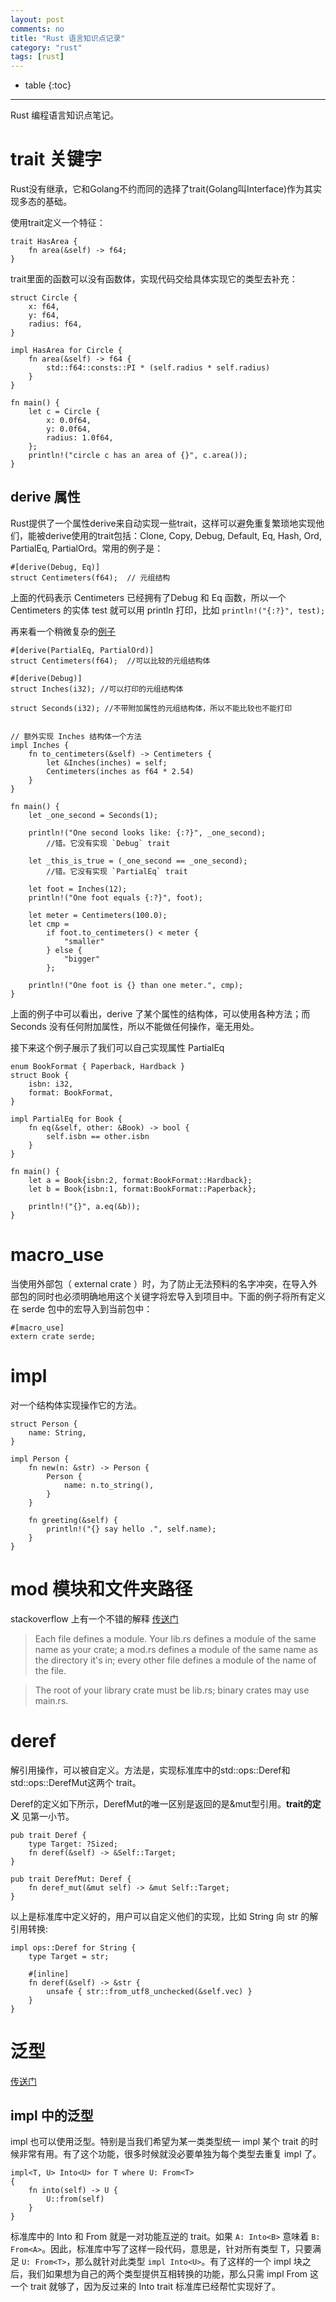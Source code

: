 ```yaml
---
layout: post
comments: no
title: "Rust 语言知识点记录"
category: "rust"
tags: [rust]
---
```


* table
{:toc}
***

Rust 编程语言知识点笔记。

# trait 关键字

Rust没有继承，它和Golang不约而同的选择了trait(Golang叫Interface)作为其实现多态的基础。

使用trait定义一个特征：
```
trait HasArea {
    fn area(&self) -> f64;
}
```

trait里面的函数可以没有函数体，实现代码交给具体实现它的类型去补充：

```
struct Circle {
    x: f64,
    y: f64,
    radius: f64,
}

impl HasArea for Circle {
    fn area(&self) -> f64 {
        std::f64::consts::PI * (self.radius * self.radius)
    }
}

fn main() {
    let c = Circle {
        x: 0.0f64,
        y: 0.0f64,
        radius: 1.0f64,
    };
    println!("circle c has an area of {}", c.area());
}
```

## derive 属性

Rust提供了一个属性derive来自动实现一些trait，这样可以避免重复繁琐地实现他们，能被derive使用的trait包括：Clone, Copy, Debug, Default, Eq, Hash, Ord, PartialEq, PartialOrd。常用的例子是：

```
#[derive(Debug, Eq)]
struct Centimeters(f64);  // 元组结构
```

上面的代码表示 Centimeters 已经拥有了Debug 和 Eq 函数，所以一个 Centimeters 的实体 test 就可以用 println 打印，比如 `println!("{:?}", test);`

再来看一个稍微复杂的[例子](https://rustwiki.org/zh-CN/rust-by-example/trait/derive.html)

```
#[derive(PartialEq, PartialOrd)]
struct Centimeters(f64);  //可以比较的元组结构体

#[derive(Debug)]
struct Inches(i32); //可以打印的元组结构体

struct Seconds(i32); //不带附加属性的元组结构体，所以不能比较也不能打印


// 额外实现 Inches 结构体一个方法 
impl Inches {
    fn to_centimeters(&self) -> Centimeters {
        let &Inches(inches) = self;
        Centimeters(inches as f64 * 2.54)
    }
}

fn main() {
    let _one_second = Seconds(1);

    println!("One second looks like: {:?}", _one_second);
        //错。它没有实现 `Debug` trait

    let _this_is_true = (_one_second == _one_second);
        //错。它没有实现 `PartialEq` trait

    let foot = Inches(12);
    println!("One foot equals {:?}", foot);

    let meter = Centimeters(100.0);
    let cmp =
        if foot.to_centimeters() < meter {
            "smaller"
        } else {
            "bigger"
        };

    println!("One foot is {} than one meter.", cmp);
}
```

上面的例子中可以看出，derive 了某个属性的结构体，可以使用各种方法；而 Seconds 没有任何附加属性，所以不能做任何操作，毫无用处。

接下来这个例子展示了我们可以自己实现属性 PartialEq 
```
enum BookFormat { Paperback, Hardback }
struct Book {
    isbn: i32,
    format: BookFormat,
}

impl PartialEq for Book {
    fn eq(&self, other: &Book) -> bool {
        self.isbn == other.isbn
    }
}

fn main() {
    let a = Book{isbn:2, format:BookFormat::Hardback};
    let b = Book{isbn:1, format:BookFormat::Paperback};

    println!("{}", a.eq(&b));
}
```

# macro_use

当使用外部包（ external crate ）时，为了防止无法预料的名字冲突，在导入外部包的同时也必须明确地用这个关键字将宏导入到项目中。下面的例子将所有定义在 serde 包中的宏导入到当前包中：

```
#[macro_use]
extern crate serde;
```


# impl

对一个结构体实现操作它的方法。

```
struct Person {
    name: String,
}

impl Person {
    fn new(n: &str) -> Person {
        Person {
            name: n.to_string(),
        }
    }

    fn greeting(&self) {
        println!("{} say hello .", self.name);
    }
}
```

# mod 模块和文件夹路径

stackoverflow 上有一个不错的解释 [传送门](https://stackoverflow.com/questions/46867652/cannot-import-a-module-in-an-integration-test)

> Each file defines a module. Your lib.rs defines a module of the same name as your crate; a mod.rs defines a module of the same name as the directory it's in; every other file defines a module of the name of the file.

> The root of your library crate must be lib.rs; binary crates may use main.rs.


# deref

解引用操作，可以被自定义。方法是，实现标准库中的std::ops::Deref和std::ops::DerefMut这两个 trait。

Deref的定义如下所示，DerefMut的唯一区别是返回的是&mut型引用。**trait的定义** 见第一小节。

```
pub trait Deref {
    type Target: ?Sized;
    fn deref(&self) -> &Self::Target;
}

pub trait DerefMut: Deref {
    fn deref_mut(&mut self) -> &mut Self::Target;
}
```

以上是标准库中定义好的，用户可以自定义他们的实现，比如 String 向 str 的解引用转换:

```
impl ops::Deref for String {
    type Target = str;

    #[inline]
    fn deref(&self) -> &str {
        unsafe { str::from_utf8_unchecked(&self.vec) }
    }
}
```

# 泛型

[传送门](https://zhuanlan.zhihu.com/p/22682496)

## impl 中的泛型

impl 也可以使用泛型。特别是当我们希望为某一类类型统一 impl 某个 trait 的时候非常有用。有了这个功能，很多时候就没必要单独为每个类型去重复 impl 了。

```
impl<T, U> Into<U> for T where U: From<T>
{
    fn into(self) -> U {
        U::from(self)
    }
}
```
标准库中的 Into 和 From 就是一对功能互逆的 trait。如果 `A: Into<B>` 意味着 `B: From<A>`。因此，标准库中写了这样一段代码，意思是，针对所有类型 T，只要满足 `U: From<T>`，那么就针对此类型 `impl Into<U>`。有了这样的一个 impl 块之后，我们如果想为自己的两个类型提供互相转换的功能，那么只需 impl From 这一个 trait 就够了，因为反过来的 Into trait 标准库已经帮忙实现好了。



